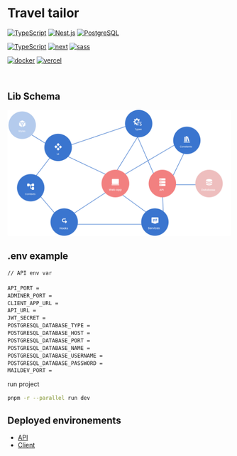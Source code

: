 # Travel tailor

[![TypeScript](https://img.shields.io/badge/TypeScript-007ACC?style=for-the-badge&logo=typescript&logoColor=white)](https://www.typescriptlang.org/docs/)
[![Nest.js](https://img.shields.io/badge/Nest.js-E0234D?style=for-the-badge&logo=nestjs&logoColor=white)]()
[![PostgreSQL](https://img.shields.io/badge/PostgreSQL-336790?style=for-the-badge&logo=postgresql&logoColor=white)]()

[![TypeScript](https://img.shields.io/badge/TypeScript-007ACC?style=for-the-badge&logo=typescript&logoColor=white)](https://www.typescriptlang.org/docs/)
[![next](https://img.shields.io/badge/Next.js-20232A?style=for-the-badge&logo=nextdotjs&logoColor=FFFFFF)](https://nextjs.org/)
[![sass](https://img.shields.io/badge/Sass-CC6699?style=for-the-badge&logo=sass&logoColor=white)](https://sass-lang.com/)

[![docker](https://img.shields.io/badge/Docker-2CA5E0?style=for-the-badge&logo=docker&logoColor=white)](https://www.docker.com/)
[![vercel](https://img.shields.io/badge/Vercel-323330?style=for-the-badge&logo=vercel&logoColor=FFF)](https://vercel.com/)

<br/>

## Lib Schema
<img src="./assets/images/lib-schema.jpg" alt="Lib schema">

<br/>

## .env example
```bash
// API env var

API_PORT =
ADMINER_PORT =
CLIENT_APP_URL =
API_URL =
JWT_SECRET =
POSTGRESQL_DATABASE_TYPE =
POSTGRESQL_DATABASE_HOST =
POSTGRESQL_DATABASE_PORT =
POSTGRESQL_DATABASE_NAME =
POSTGRESQL_DATABASE_USERNAME =
POSTGRESQL_DATABASE_PASSWORD =
MAILDEV_PORT =
```

run project 
```bash
pnpm -r --parallel run dev
```

## Deployed environements

- [API](https://travel-manager-api.vercel.app/api/v1)
- [Client](https://travel-manager-client.vercel.app/)
